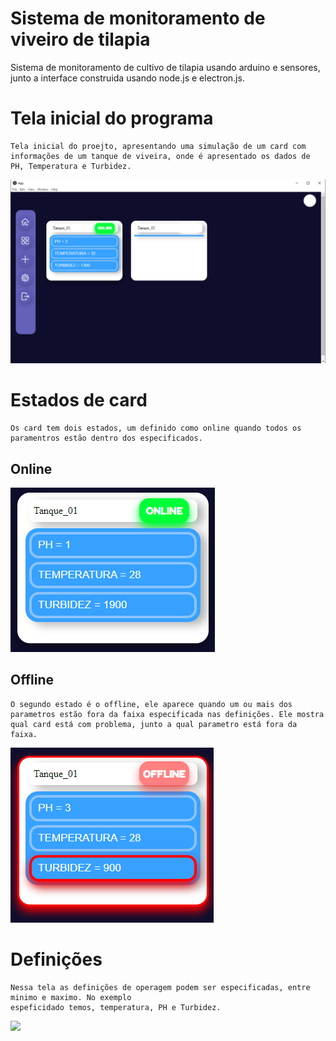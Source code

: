 # Sistema de monitoramento de viveiro de tilapia
 Sistema de monitoramento de cultivo de tilapia usando arduino e sensores, junto a interface construida usando node.js e electron.js. 

# Tela inicial do programa
    Tela inicial do proejto, apresentando uma simulação de um card com informações de um tanque de viveira, onde é apresentado os dados de PH, Temperatura e Turbidez.
<img src="/imagens_projeto/tela_inicial.png">

# Estados de card
    Os card tem dois estados, um definido como online quando todos os paramentros estão dentro dos especificados.
## Online
<img src="/imagens_projeto/estado_online.png">

## Offline
    O segundo estado é o offline, ele aparece quando um ou mais dos parametros estão fora da faixa especificada nas definições. Ele mostra qual card está com problema, junto a qual parametro está fora da faixa.

<img src="/imagens_projeto/estado_offline.png">

# Definições
    Nessa tela as definições de operagem podem ser especificadas, entre minimo e maximo. No exemplo 
    espeficidado temos, temperatura, PH e Turbidez.

<img src= "/imagens_projeto/tela_definicoes">


